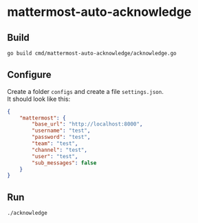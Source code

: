 # mattermost-auto-acknowledge

## Build

```bash
go build cmd/mattermost-auto-acknowledge/acknowledge.go
```

## Configure

Create a folder `configs` and create a file `settings.json`.  
It should look like this: 
```json
{
    "mattermost": {
        "base_url": "http://localhost:8000",
        "username": "test",
        "password": "test",
        "team": "test",
        "channel": "test",
        "user": "test",
        "sub_messages": false
    }
}
```

## Run

```bash
./acknowledge
```